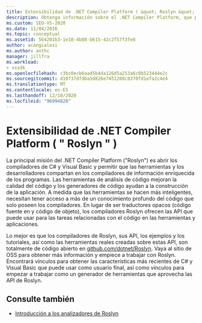 ```yaml
---
title: Extensibilidad de .NET Compiler Platform ( &quot; Roslyn &quot; ) | Microsoft Docs
description: Obtenga información sobre el .NET Compiler Platform, que permite que las herramientas y los desarrolladores compartan en los compiladores de información enriquecida de los programas.
ms.custom: SEO-VS-2020
ms.date: 11/04/2016
ms.topic: conceptual
ms.assetid: 564201b3-1e18-4b88-b615-42c2f57f3fe8
author: acangialosi
ms.author: anthc
manager: jillfra
ms.workload:
- vssdk
ms.openlocfilehash: c3bc0ecb6aad5b4da126d5a253a6c0b523444e2c
ms.sourcegitcommit: d10f37dfdba5d826e7451260c8370fd1efa2c4e4
ms.translationtype: MT
ms.contentlocale: es-ES
ms.lasthandoff: 12/10/2020
ms.locfileid: "96994828"
---
```

# <a name="net-compiler-platform-quotroslynquot-extensibility"></a>Extensibilidad de .NET Compiler Platform ( &quot; Roslyn &quot; )
La principal misión del .NET Compiler Platform ("Roslyn") es abrir los compiladores de C# y Visual Basic y permitir que las herramientas y los desarrolladores compartan en los compiladores de información enriquecida de los programas. Las herramientas de análisis de código mejoran la calidad del código y los generadores de código ayudan a la construcción de la aplicación. A medida que las herramientas se hacen más inteligentes, necesitan tener acceso a más de un conocimiento profundo del código que solo poseen los compiladores. En lugar de ser traductores opacos (código fuente en y código de objeto), los compiladores Roslyn ofrecen las API que puede usar para las tareas relacionadas con el código en las herramientas y aplicaciones.

 Lo mejor es que los compiladores de Roslyn, sus API, los ejemplos y los tutoriales, así como las herramientas reales creadas sobre estas API, son totalmente de código abierto en [github.com/dotnet/Roslyn](https://github.com/dotnet/Roslyn). Vaya al sitio de OSS para obtener más información y empiece a trabajar con Roslyn. Encontrará vínculos para obtener las características más recientes de C# y Visual Basic que puede usar como usuario final, así como vínculos para empezar a trabajar como un generador de herramientas que aprovecha las API de Roslyn.

## <a name="see-also"></a>Consulte también
- [Introducción a los analizadores de Roslyn](../extensibility/getting-started-with-roslyn-analyzers.md)
